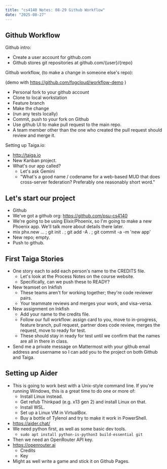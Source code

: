 ```yaml
---
title: "cs4140 Notes: 08-29 Github Workflow"
date: "2025-08-27"
---
```


## Github Workflow

Github intro:

 - Create a user account for github.com
 - Github stores git repositories at github.com/{user}/{repo}

Github workflow, (to make a change in someone else's repo):

(demo with https://github.com/fogcloud/workflow-demo )

- Personal fork to your github account
- Clone to local workstation
- Feature branch
- Make the change
- (run any tests locally)
- Commit, push to your fork on Github
- Use github UI to make pull request to the main repo.
- A team member other than the one who created the pull
  request should review and merge it.

Setting up Taiga.io:

- http://taiga.io
- New Kanban project.
- What's our app called?
  - Let's ask Gemini
  - "What's a good name / codename for a web-based MUD that does cross-server
  federation? Preferably one reasonably short word."

## Let's start our project

- Github
- We've got a github org: https://github.com/psu-cs4140
- We're going to be using Elixir/Phoenix, so I'm going to make a new Phoenix
  app. We'll talk more about details there later.
- mix phx.new ... ; git init . ; git add -A . ; git commit -a -m 'new app'
- New repo; empty.
- Push to github.

## First Taiga Stories

- One story each to add each person's name to the CREDITS file.
  - Let's look at the Process Notes on the course website.
  - Specifically, can we push these to READY?
- New teamset on Inkfish
  - These teams aren't for working together; they're code reviewer pairs.
  - Your teammate reviews and merges your work, and visa-versa.
- New assignment on Inkfish
  - Add your name to the credits file.
  - Follow our full workflow: assign card to you, move to in-progress, feature
    branch, pull request, partner does code review, merges the request, move
    to ready for test.
  - These should stay in ready for test until we confirm that the names are
    all in there in class.
- Send me a private message on Mattermost with your github email address and
username so I can add you to the project on both Github and Taiga.

## Setting up Aider

- This is going to work best with a Unix-style command line. If you're
  running Windows, this is a great time to do one or more of:
  - Install Linux instead.
  - Get refub Thinkpad (e.g. x13 gen 2) and install Linux on that.
  - Install WSL.
  - Set up a Linux VM in VirtualBox.
  - Buy a bottle of Tylenol and try to make it work in PowerShell.
- https://aider.chat/
- We need python first, as well as some basic dev tools.
  - ```sudo apt install python-is-python3 build-essential git```
- Then we need an OpenRouter API key.
- https://openrouter.ai
  - Credits
  - Key
- Might as well write a game and stick it on Github Pages.

